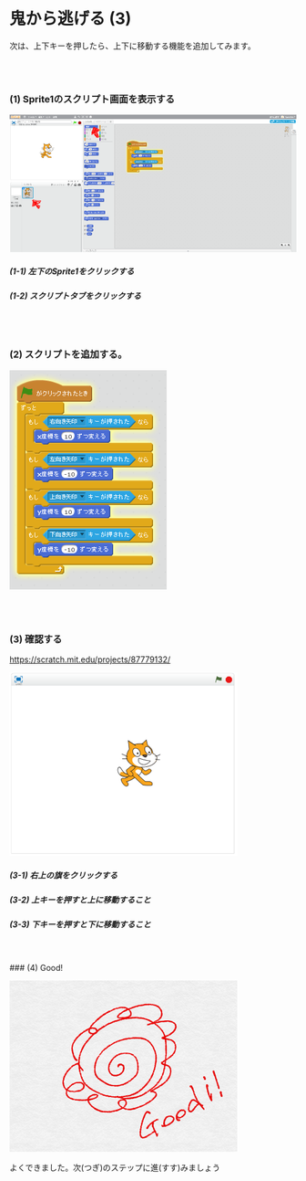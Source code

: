 # 鬼から逃げる (3)



次は、上下キーを押したら、上下に移動する機能を追加してみます。

<br>
<br>

### (1) Sprite1のスクリプト画面を表示する

![](e001.png)

##### (1-1) 左下のSprite1をクリックする
##### (1-2) スクリプトタブをクリックする

<br>
<br>

### (2) スクリプトを追加する。
![](se001.png)

<br>
<br>

### (3) 確認する
https://scratch.mit.edu/projects/87779132/

![](con01.png)
##### (3-1) 右上の旗をクリックする
##### (3-2) 上キーを押すと上に移動すること
##### (3-3) 下キーを押すと下に移動すること


<br>
<br>
### (4) Good!

![](../good.png)

よくできました。次(つぎ)のステップに進(すす)みましょう
